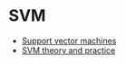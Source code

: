 # SVM

- [Support vector machines](https://towardsdatascience.com/so-why-the-heck-are-they-called-support-vector-machines-52fc72c990a1)
- [SVM theory and practice](https://towardsdatascience.com/support-vector-machine-theory-and-practice-13c2cbef1980)
